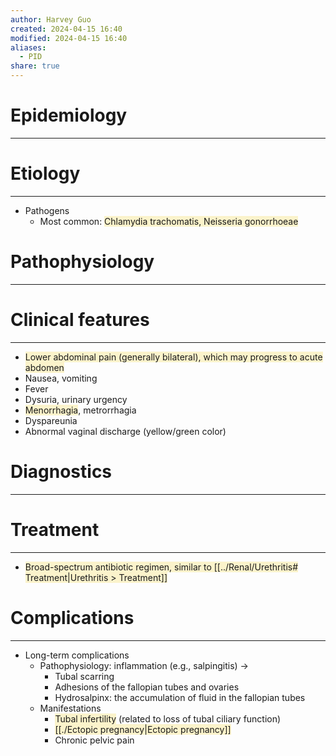 ```yaml
---
author: Harvey Guo
created: 2024-04-15 16:40
modified: 2024-04-15 16:40
aliases:
  - PID
share: true
---
```

# Epidemiology
---


# Etiology
---
- Pathogens
	- Most common: <span style="background:rgba(240, 200, 0, 0.2)">Chlamydia trachomatis, Neisseria gonorrhoeae</span>

# Pathophysiology
---


# Clinical features
---
- <span style="background:rgba(240, 200, 0, 0.2)">Lower abdominal pain (generally bilateral), which may progress to acute abdomen</span> 
- Nausea, vomiting
- Fever
- Dysuria, urinary urgency
- <span style="background:rgba(240, 200, 0, 0.2)">Menorrhagia</span>, metrorrhagia
- Dyspareunia
- Abnormal vaginal discharge (yellow/green color)

# Diagnostics
---


# Treatment
---
- <span style="background:rgba(240, 200, 0, 0.2)">Broad-spectrum antibiotic regimen, similar to [[../Renal/Urethritis# Treatment|Urethritis >  Treatment]]</span>

# Complications
---
- Long-term complications
	- Pathophysiology: inflammation (e.g., salpingitis) →
		- Tubal scarring
		- Adhesions of the fallopian tubes and ovaries
		- Hydrosalpinx: the accumulation of fluid in the fallopian tubes
	- Manifestations
		- <span style="background:rgba(240, 200, 0, 0.2)">Tubal infertility</span> (related to loss of tubal ciliary function)
		- <span style="background:rgba(240, 200, 0, 0.2)">[[./Ectopic pregnancy|Ectopic pregnancy]]</span>
		- Chronic pelvic pain